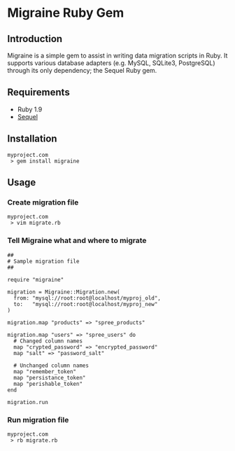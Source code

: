 # Migraine Ruby Gem

## Introduction

Migraine is a simple gem to assist in writing data migration
scripts in Ruby. It supports various database adapters (e.g.
MySQL, SQLite3, PostgreSQL) through its only dependency; the
Sequel Ruby gem.

## Requirements

* Ruby 1.9
* [Sequel](https://github.com/jeremyevans/sequel)

## Installation

    myproject.com
     > gem install migraine

## Usage

### Create migration file

    myproject.com
     > vim migrate.rb

### Tell Migraine what and where to migrate

    ##
    # Sample migration file
    ##
    
    require "migraine"
    
    migration = Migraine::Migration.new(
      from: "mysql://root:root@localhost/myproj_old",
      to:   "mysql://root:root@localhost/myproj_new"
    )
    
    migration.map "products" => "spree_products"
    
    migration.map "users" => "spree_users" do
      # Changed column names
      map "crypted_password" => "encrypted_password"
      map "salt" => "password_salt"
    
      # Unchanged column names
      map "remember_token"
      map "persistance_token"
      map "perishable_token"
    end

    migration.run

### Run migration file

    myproject.com
     > rb migrate.rb
